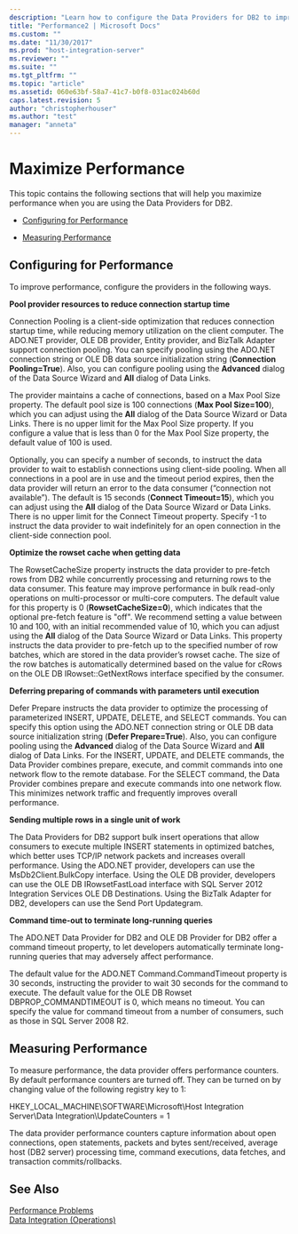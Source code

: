 ```yaml
---
description: "Learn how to configure the Data Providers for DB2 to improve performance."
title: "Performance2 | Microsoft Docs"
ms.custom: ""
ms.date: "11/30/2017"
ms.prod: "host-integration-server"
ms.reviewer: ""
ms.suite: ""
ms.tgt_pltfrm: ""
ms.topic: "article"
ms.assetid: 060e63bf-58a7-41c7-b0f8-031ac024b60d
caps.latest.revision: 5
author: "christopherhouser"
ms.author: "test"
manager: "anneta"
---
```

# Maximize Performance

This topic contains the following sections that will help you maximize performance when you are using the Data Providers for DB2.  
  
- [Configuring for Performance](../core/performance2.md#conf)  
  
- [Measuring Performance](../core/performance2.md#meas)  
  
##  <a name="conf"></a> Configuring for Performance
  
To improve performance, configure the providers in the following ways.  
  
 **Pool provider resources to reduce connection startup time**  
  
 Connection Pooling is a client-side optimization that reduces connection startup time, while reducing memory utilization on the client computer. The ADO.NET provider, OLE DB provider, Entity provider, and BizTalk Adapter support connection pooling. You can specify pooling using the ADO.NET connection string or OLE DB data source initialization string (**Connection Pooling=True**). Also, you can configure pooling using the **Advanced** dialog of the Data Source Wizard and **All** dialog of Data Links.  
  
 The provider maintains a cache of connections, based on a Max Pool Size property. The default pool size is 100 connections (**Max Pool Size=100**), which you can adjust using the **All** dialog of the Data Source Wizard or Data Links. There is no upper limit for the Max Pool Size property. If you configure a value that is less than 0 for the Max Pool Size property, the default value of 100 is used.  
  
 Optionally, you can specify a number of seconds, to instruct the data provider to wait to establish connections using client-side pooling. When all connections in a pool are in use and the timeout period expires, then the data provider will return an error to the data consumer (“connection not available”). The default is 15 seconds (**Connect Timeout=15**), which you can adjust using the **All** dialog of the Data Source Wizard or Data Links. There is no upper limit for the Connect Timeout property. Specify -1 to instruct the data provider to wait indefinitely for an open connection in the client-side connection pool.  
  
 **Optimize the rowset cache when getting data**  
  
 The RowsetCacheSize property instructs the data provider to pre-fetch rows from DB2 while concurrently processing and returning rows to the data consumer. This feature may improve performance in bulk read-only operations on multi-processor or multi-core computers. The default value for this property is 0 (**RowsetCacheSize=0**), which indicates that the optional pre-fetch feature is "off". We recommend setting a value between 10 and 100, with an initial recommended value of 10, which you can adjust using the **All** dialog of the Data Source Wizard or Data Links. This property instructs the data provider to pre-fetch up to the specified number of row batches, which are stored in the data provider’s rowset cache. The size of the row batches is automatically determined based on the value for cRows on the OLE DB IRowset::GetNextRows interface specified by the consumer.  
  
 **Deferring preparing of commands with parameters until execution**  
  
 Defer Prepare instructs the data provider to optimize the processing of parameterized INSERT, UPDATE, DELETE, and SELECT commands. You can specify this option using the ADO.NET connection string or OLE DB data source initialization string (**Defer Prepare=True**). Also, you can configure pooling using the **Advanced** dialog of the Data Source Wizard and **All** dialog of Data Links. For the INSERT, UPDATE, and DELETE commands, the Data Provider combines prepare, execute, and commit commands into one network flow to the remote database. For the SELECT command, the Data Provider combines prepare and execute commands into one network flow. This minimizes network traffic and frequently improves overall performance.  
  
 **Sending multiple rows in a single unit of work**  
  
 The Data Providers for DB2 support bulk insert operations that allow consumers to execute multiple INSERT statements in optimized batches, which better uses TCP/IP network packets and increases overall performance. Using the ADO.NET provider, developers can use the MsDb2Client.BulkCopy interface. Using the OLE DB provider, developers can use the OLE DB IRowsetFastLoad interface with SQL Server 2012 Integration Services OLE DB Destinations. Using the BizTalk Adapter for DB2, developers can use the Send Port Updategram.  
  
 **Command time-out to terminate long-running queries**  
  
 The ADO.NET Data Provider for DB2 and OLE DB Provider for DB2 offer a command timeout property, to let developers automatically terminate long-running queries that may adversely affect performance.  
  
 The default value for the ADO.NET Command.CommandTimeout property is 30 seconds, instructing the provider to wait 30 seconds for the command to execute. The default value for the OLE DB Rowset DBPROP_COMMANDTIMEOUT is 0, which means no timeout. You can specify the value for command timeout from a number of consumers, such as those in SQL Server 2008 R2.  
  
##  <a name="meas"></a> Measuring Performance  
 To measure performance, the data provider offers performance counters. By default performance counters are turned off. They can be turned on by changing value of the following registry key to 1:  
  
 HKEY_LOCAL_MACHINE\SOFTWARE\Microsoft\Host Integration Server\Data Integration\UpdateCounters = 1  
  
 The data provider performance counters capture information about open connections, open statements, packets and bytes sent/received, average host (DB2 server) processing time, command executions, data fetches, and transaction commits/rollbacks.  
  
## See Also  
 [Performance Problems](../core/performance-problems2.md)   
 [Data Integration (Operations)](../core/data-integration-operations-2.md)
